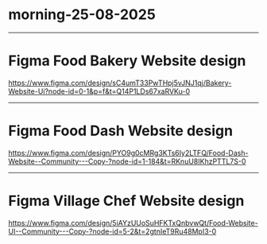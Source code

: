 # morning-25-08-2025


----------------------------------------------------------------------
# Figma Food Bakery Website design
https://www.figma.com/design/sC4umT33PwTHpj5vJNJ1qj/Bakery-Website-Ui?node-id=0-1&p=f&t=Q14P1LDs67xaRVKu-0

----------------------------------------------------------------------
# Figma Food Dash Website design
https://www.figma.com/design/PYO9g0cMRg3KTs6Iy2LTFQ/Food-Dash-Website--Community---Copy-?node-id=1-184&t=RKnuU8IKhzPTTL7S-0

----------------------------------------------------------------------
# Figma Village Chef Website design
https://www.figma.com/design/5iAYzUUoSuHFKTxQnbvwQt/Food-Website-UI--Community---Copy-?node-id=5-2&t=2gtnIeT9Ru48MpI3-0

